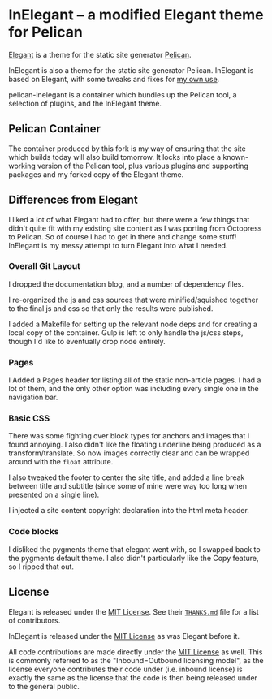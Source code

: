 # InElegant – a modified Elegant theme for Pelican

[Elegant] is a theme for the static site generator [Pelican].

InElegant is also a theme for the static site generator Pelican.
InElegant is based on Elegant, with some tweaks and fixes for
[my own use].

[my own use]: https://obriencj.preoccupied.net/

pelican-inelegant is a container which bundles up the Pelican
tool, a selection of plugins, and the InElegant theme.


## Pelican Container

The container produced by this fork is my way of ensuring that
the site which builds today will also build tomorrow. It locks
into place a known-working version of the Pelican tool, plus
various plugins and supporting packages and my forked copy of
the Elegant theme.


## Differences from Elegant

I liked a lot of what Elegant had to offer, but there were a few
things that didn't quite fit with my existing site content as I was
porting from Octopress to Pelican. So of course I had to get in
there and change some stuff! InElegant is my messy attempt to 
turn Elegant into what I needed.


### Overall Git Layout

I dropped the documentation blog, and a number of dependency files.

I re-organized the js and css sources that were minified/squished
together to the final js and css so that only the results were
published.

I added a Makefile for setting up the relevant node deps and for
creating a local copy of the container. Gulp is left to only handle
the js/css steps,  though I'd like to eventually drop node entirely.


### Pages

I Added a Pages header for listing all of the static non-article
pages. I had a lot of them, and the only other option was including
every single one in the navigation bar.


### Basic CSS

There was some fighting over block types for anchors and images that I
found annoying. I also didn't like the floating underline being
produced as a transform/translate. So now images correctly clear and
can be wrapped around with the `float` attribute.

I also tweaked the footer to center the site title, and added a line
break between title and subtitle (since some of mine were way too long
when presented on a single line).

I injected a site content copyright declaration into the html meta header.


### Code blocks

I disliked the pygments theme that elegant went with, so I swapped
back to the pygments default theme. I also didn't particularly like the
Copy feature, so I ripped that out.


## License

Elegant is released under the [MIT License]. See their
[`THANKS.md`][thanks] file for a list of contributors.

InElegant is released under the [MIT License] as was Elegant before it.

All code contributions are made directly under the [MIT License] as
well. This is commonly referred to as the "Inbound=Outbound licensing
model", as the license everyone contributes their code under
(i.e. inbound license) is exactly the same as the license that the
code is then being released under to the general public.

[thanks]: https://github.com/Pelican-Elegant/elegant/blob/master/THANKS.md
[elegant]: https://github.com/Pelican-Elegant/elegant
[pelican]: https://getpelican.com/
[mit license]: https://spdx.org/licenses/MIT.html
